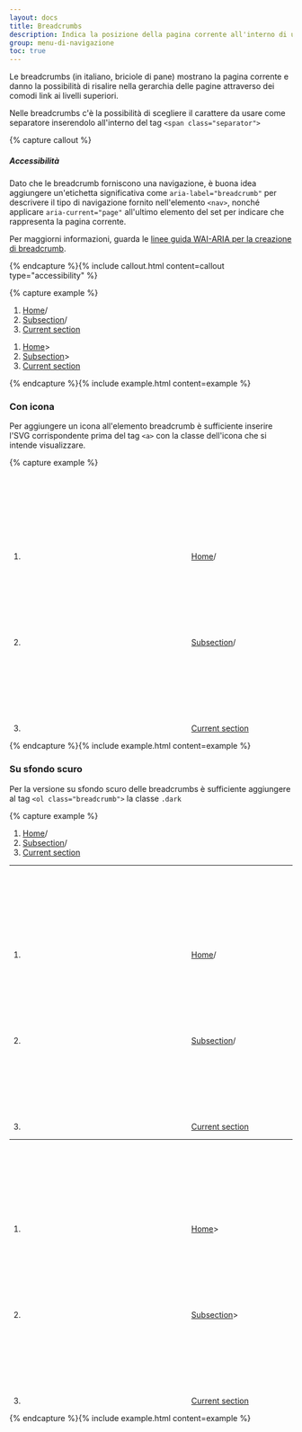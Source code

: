 ```yaml
---
layout: docs
title: Breadcrumbs
description: Indica la posizione della pagina corrente all'interno di una gerarchia di navigazione.
group: menu-di-navigazione
toc: true
---
```


Le breadcrumbs (in italiano, briciole di pane) mostrano la pagina corrente e danno la possibilità di risalire nella gerarchia delle pagine attraverso dei comodi link ai livelli superiori.

Nelle breadcrumbs c'è la possibilità di scegliere il carattere da usare come separatore inserendolo all'interno del tag `<span class="separator">`

{% capture callout %}
##### Accessibilità

Dato che le breadcrumb forniscono una navigazione, è buona idea aggiungere un'etichetta significativa come `aria-label="breadcrumb"` per descrivere il tipo di navigazione fornito nell'elemento `<nav>`, nonché applicare `aria-current="page"` all'ultimo elemento del set per indicare che rappresenta la pagina corrente.

Per maggiorni informazioni, guarda le [linee guida WAI-ARIA per la creazione di breadcrumb](https://www.w3.org/TR/wai-aria-practices/#breadcrumb).

{% endcapture %}{% include callout.html content=callout type="accessibility" %}

{% capture example %}
<nav class="breadcrumb-container" aria-label="breadcrumb">
  <ol class="breadcrumb">
    <li class="breadcrumb-item"><a href="#">Home</a><span class="separator">/</span>
    </li>
    <li class="breadcrumb-item"><a href="#">Subsection</a><span class="separator">/</span>
    </li>
    <li class="breadcrumb-item active" aria-current="page"><a href="#">Current section</a>
    </li>
  </ol>
</nav>

 <nav class="breadcrumb-container" aria-label="breadcrumb">
  <ol class="breadcrumb">
    <li class="breadcrumb-item"><a href="#">Home</a><span class="separator">&gt;</span>
    </li>
    <li class="breadcrumb-item"><a href="#">Subsection</a><span class="separator">&gt;</span>
    </li>
    <li class="breadcrumb-item active" aria-current="page"><a href="#">Current section</a>
    </li>
  </ol>
</nav>
{% endcapture %}{% include example.html content=example %}

### Con icona

Per aggiungere un icona all'elemento breadcrumb è sufficiente inserire l'SVG corrispondente prima del tag `<a>` con la classe dell'icona che si intende visualizzare.

{% capture example %}
<nav class="breadcrumb-container" aria-label="breadcrumb">
  <ol class="breadcrumb">
    <li class="breadcrumb-item"><svg class="icon icon-sm icon-secondary align-top mr-1" aria-hidden="true"><use xlink:href="{{ site.baseurl }}/dist/svg/sprite.svg#it-star-outline"></use></svg><a href="#">Home</a><span class="separator">/</span>
    </li>
    <li class="breadcrumb-item"><svg class="icon icon-sm icon-secondary align-top mr-1" aria-hidden="true"><use xlink:href="{{ site.baseurl }}/dist/svg/sprite.svg#it-star-outline"></use></svg><a href="#">Subsection</a><span class="separator">/</span>
    </li>
    <li class="breadcrumb-item active" aria-current="page"><svg class="icon icon-sm icon-secondary align-top mr-1" aria-hidden="true"><use xlink:href="{{ site.baseurl }}/dist/svg/sprite.svg#it-star-outline"></use></svg><a href="#">Current section</a>
    </li>
  </ol>
</nav>
{% endcapture %}{% include example.html content=example %}

### Su sfondo scuro

Per la versione su sfondo scuro delle breadcrumbs è sufficiente aggiungere al tag `<ol class="breadcrumb">` la classe `.dark`

{% capture example %}
<nav class="breadcrumb-container" aria-label="breadcrumb">
  <ol class="breadcrumb dark">
    <li class="breadcrumb-item"><a href="#">Home</a><span class="separator">/</span>
    </li>
    <li class="breadcrumb-item"><a href="#">Subsection</a><span class="separator">/</span>
    </li>
    <li class="breadcrumb-item active" aria-current="page"><a href="#">Current section</a>
    </li>
  </ol>
</nav>

<hr>
<nav class="breadcrumb-container" aria-label="breadcrumb">
  <ol class="breadcrumb dark">
    <li class="breadcrumb-item"><svg class="icon icon-sm icon-white align-top mr-1" aria-hidden="true"><use xlink:href="{{ site.baseurl }}/dist/svg/sprite.svg#it-star-outline"></use></svg><a href="#">Home</a><span class="separator">/</span>
    </li>
    <li class="breadcrumb-item"><svg class="icon icon-sm icon-white align-top mr-1" aria-hidden="true"><use xlink:href="{{ site.baseurl }}/dist/svg/sprite.svg#it-star-outline"></use></svg><a href="#">Subsection</a><span class="separator">/</span>
    </li>
    <li class="breadcrumb-item active" aria-current="page"><svg class="icon icon-sm icon-white align-top mr-1" aria-hidden="true"><use xlink:href="{{ site.baseurl }}/dist/svg/sprite.svg#it-star-outline"></use></svg><a href="#">Current section</a>
    </li>
  </ol>
</nav>

<hr>
<nav class="breadcrumb-container" aria-label="breadcrumb">
  <ol class="breadcrumb dark">
    <li class="breadcrumb-item"><svg class="icon icon-sm icon-white align-top mr-1" aria-hidden="true"><use xlink:href="{{ site.baseurl }}/dist/svg/sprite.svg#it-star-outline"></use></svg><a href="#">Home</a><span class="separator">&gt;</span>
    </li>
    <li class="breadcrumb-item"><svg class="icon icon-sm icon-white align-top mr-1" aria-hidden="true"><use xlink:href="{{ site.baseurl }}/dist/svg/sprite.svg#it-star-outline"></use></svg><a href="#">Subsection</a><span class="separator">&gt;</span>
    </li>
    <li class="breadcrumb-item active" aria-current="page"><svg class="icon icon-sm icon-white align-top mr-1" aria-hidden="true"><use xlink:href="{{ site.baseurl }}/dist/svg/sprite.svg#it-star-outline"></use></svg><a href="#">Current section</a>
    </li>
  </ol>
</nav>
{% endcapture %}{% include example.html content=example %}
